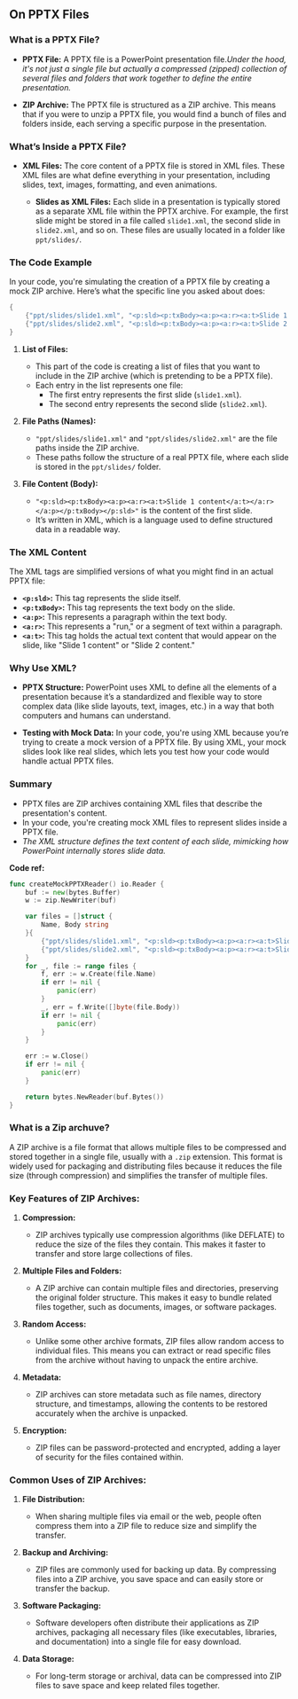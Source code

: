 ## On PPTX Files

### What is a PPTX File?

- **PPTX File:** A PPTX file is a PowerPoint presentation file.*Under the hood, it's not just a single file but actually a compressed (zipped) collection of several files and folders that work together to define the entire presentation.*

- **ZIP Archive:** The PPTX file is structured as a ZIP archive. This means that if you were to unzip a PPTX file, you would find a bunch of files and folders inside, each serving a specific purpose in the presentation.

### What’s Inside a PPTX File?

- **XML Files:** The core content of a PPTX file is stored in XML files. These XML files are what define everything in your presentation, including slides, text, images, formatting, and even animations.

  - **Slides as XML Files:** Each slide in a presentation is typically stored as a separate XML file within the PPTX archive. For example, the first slide might be stored in a file called `slide1.xml`, the second slide in `slide2.xml`, and so on. These files are usually located in a folder like `ppt/slides/`.

### The Code Example

In your code, you're simulating the creation of a PPTX file by creating a mock ZIP archive. Here’s what the specific line you asked about does:

```go
{
    {"ppt/slides/slide1.xml", "<p:sld><p:txBody><a:p><a:r><a:t>Slide 1 content</a:t></a:r></a:p></p:txBody></p:sld>"},
    {"ppt/slides/slide2.xml", "<p:sld><p:txBody><a:p><a:r><a:t>Slide 2 content</a:t></a:r></a:p></p:txBody></p:sld>"},
}
```

1. **List of Files:**
   - This part of the code is creating a list of files that you want to include in the ZIP archive (which is pretending to be a PPTX file).
   - Each entry in the list represents one file:
     - The first entry represents the first slide (`slide1.xml`).
     - The second entry represents the second slide (`slide2.xml`).

2. **File Paths (Names):**
   - `"ppt/slides/slide1.xml"` and `"ppt/slides/slide2.xml"` are the file paths inside the ZIP archive.
   - These paths follow the structure of a real PPTX file, where each slide is stored in the `ppt/slides/` folder.

3. **File Content (Body):**
   - `"<p:sld><p:txBody><a:p><a:r><a:t>Slide 1 content</a:t></a:r></a:p></p:txBody></p:sld>"` is the content of the first slide.
   - It’s written in XML, which is a language used to define structured data in a readable way.

### The XML Content

The XML tags are simplified versions of what you might find in an actual PPTX file:

- **`<p:sld>`:** This tag represents the slide itself.
- **`<p:txBody>`:** This tag represents the text body on the slide.
- **`<a:p>`:** This represents a paragraph within the text body.
- **`<a:r>`:** This represents a "run," or a segment of text within a paragraph.
- **`<a:t>`:** This tag holds the actual text content that would appear on the slide, like "Slide 1 content" or "Slide 2 content."

### Why Use XML?

- **PPTX Structure:** PowerPoint uses XML to define all the elements of a presentation because it’s a standardized and flexible way to store complex data (like slide layouts, text, images, etc.) in a way that both computers and humans can understand.

- **Testing with Mock Data:** In your code, you're using XML because you’re trying to create a mock version of a PPTX file. By using XML, your mock slides look like real slides, which lets you test how your code would handle actual PPTX files.

### Summary

- PPTX files are ZIP archives containing XML files that describe the presentation's content.
- In your code, you're creating mock XML files to represent slides inside a PPTX file.
- *The XML structure defines the text content of each slide, mimicking how PowerPoint internally stores slide data.*

**Code ref:**

```go
func createMockPPTXReader() io.Reader {
	buf := new(bytes.Buffer)
	w := zip.NewWriter(buf)

	var files = []struct {
		Name, Body string
	}{
		{"ppt/slides/slide1.xml", "<p:sld><p:txBody><a:p><a:r><a:t>Slide 1 content</a:t></a:r></a:p></p:txBody></p:sld>"},
		{"ppt/slides/slide2.xml", "<p:sld><p:txBody><a:p><a:r><a:t>Slide 2 content</a:t></a:r></a:p></p:txBody></p:sld>"},
	}
	for _, file := range files {
		f, err := w.Create(file.Name)
		if err != nil {
			panic(err)
		}
		_, err = f.Write([]byte(file.Body))
		if err != nil {
			panic(err)
		}
	}

	err := w.Close()
	if err != nil {
		panic(err)
	}

	return bytes.NewReader(buf.Bytes())
}
```

### What is a Zip archuve?

A ZIP archive is a file format that allows multiple files to be compressed and stored together in a single file, usually with a `.zip` extension. This format is widely used for packaging and distributing files because it reduces the file size (through compression) and simplifies the transfer of multiple files.

### Key Features of ZIP Archives:

1. **Compression:**
   - ZIP archives typically use compression algorithms (like DEFLATE) to reduce the size of the files they contain. This makes it faster to transfer and store large collections of files.

2. **Multiple Files and Folders:**
   - A ZIP archive can contain multiple files and directories, preserving the original folder structure. This makes it easy to bundle related files together, such as documents, images, or software packages.

3. **Random Access:**
   - Unlike some other archive formats, ZIP files allow random access to individual files. This means you can extract or read specific files from the archive without having to unpack the entire archive.

4. **Metadata:**
   - ZIP archives can store metadata such as file names, directory structure, and timestamps, allowing the contents to be restored accurately when the archive is unpacked.

5. **Encryption:**
   - ZIP files can be password-protected and encrypted, adding a layer of security for the files contained within.

### Common Uses of ZIP Archives:

1. **File Distribution:**
   - When sharing multiple files via email or the web, people often compress them into a ZIP file to reduce size and simplify the transfer.

2. **Backup and Archiving:**
   - ZIP files are commonly used for backing up data. By compressing files into a ZIP archive, you save space and can easily store or transfer the backup.

3. **Software Packaging:**
   - Software developers often distribute their applications as ZIP archives, packaging all necessary files (like executables, libraries, and documentation) into a single file for easy download.

4. **Data Storage:**
   - For long-term storage or archival, data can be compressed into ZIP files to save space and keep related files together.
